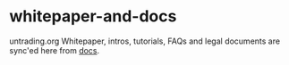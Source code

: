 # whitepaper-and-docs
untrading.org Whitepaper, intros, tutorials, FAQs and legal documents are sync'ed here from [docs](https://docs.untrading.org/).
